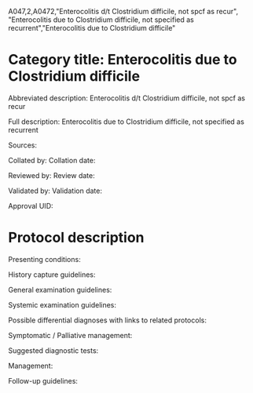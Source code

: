 A047,2,A0472,"Enterocolitis d/t Clostridium difficile, not spcf as recur", "Enterocolitis due to Clostridium difficile, not specified as recurrent","Enterocolitis due to Clostridium difficile"
# Category title: Enterocolitis due to Clostridium difficile

Abbreviated description: Enterocolitis d/t Clostridium difficile, not spcf as recur

Full description: Enterocolitis due to Clostridium difficile, not specified as recurrent

Sources:

Collated by:
Collation date:

Reviewed by:
Review date:

Validated by:
Validation date:

Approval UID:

# Protocol description

Presenting conditions:

History capture guidelines:

General examination guidelines:

Systemic examination guidelines:

Possible differential diagnoses with links to related protocols:

Symptomatic / Palliative management:

Suggested diagnostic tests:

Management:

Follow-up guidelines:
